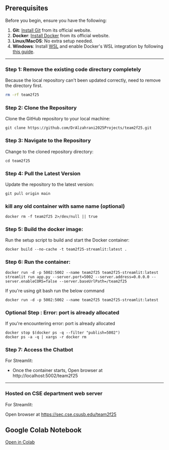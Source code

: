 ## Prerequisites

Before you begin, ensure you have the following:

1. **Git**: [Install Git](https://git-scm.com/) from its official website.
2. **Docker**: [Install Docker](https://www.docker.com) from its official website.
3. **Linux/MacOS**: No extra setup needed.
4. **Windows**: Install [WSL](https://learn.microsoft.com/en-us/windows/wsl/install) and enable Docker's WSL integration by following [this guide](https://docs.docker.com/desktop/windows/wsl/).

---

### Step 1: Remove the existing code directory completely

Because the local repository can't been updated correctly, need to remove the directory first.

```bash
rm -rf team2f25
```

### Step 2: Clone the Repository

Clone the GitHub repository to your local machine:

```
git clone https://github.com/DrAlzahrani2025Projects/team2f25.git
```

### Step 3: Navigate to the Repository

Change to the cloned repository directory:

```
cd team2f25
```

### Step 4: Pull the Latest Version

Update the repository to the latest version:

```
git pull origin main
```

### kill any old container with same name (optional)

```
docker rm -f team2f25 2>/dev/null || true
```



### Step 5: Build the docker image:

Run the setup script to build and start the Docker container:

```
docker build --no-cache -t team2f25-streamlit:latest .
```

### Step 6: Run the container:

```
docker run -d -p 5002:5002 --name team2f25 team2f25-streamlit:latest streamlit run app.py --server.port=5002 --server.address=0.0.0.0 --server.enableCORS=false --server.baseUrlPath=/team2f25

```

If you're using git bash run the below command
```
docker run -d -p 5002:5002 --name team2f25 team2f25-streamlit:latest
```

### Optional Step : Error: port is already allocated
If you're encountering error: port is already allocated
```
docker stop $(docker ps -q --filter "publish=5002")
docker ps -a -q | xargs -r docker rm

```


### Step 7: Access the Chatbot

For Streamlit:

- Once the container starts, Open browser at http://localhost:5002/team2f25

  

---

### Hosted on CSE department web server

For Streamlit:

Open browser at https://sec.cse.csusb.edu/team2f25 

## Google Colab Notebook  
[Open in Colab](https://colab.research.google.com/drive/1icOiUzhhm0l7PkDoCxUdDMqpX1eua8ug?usp=sharing)

